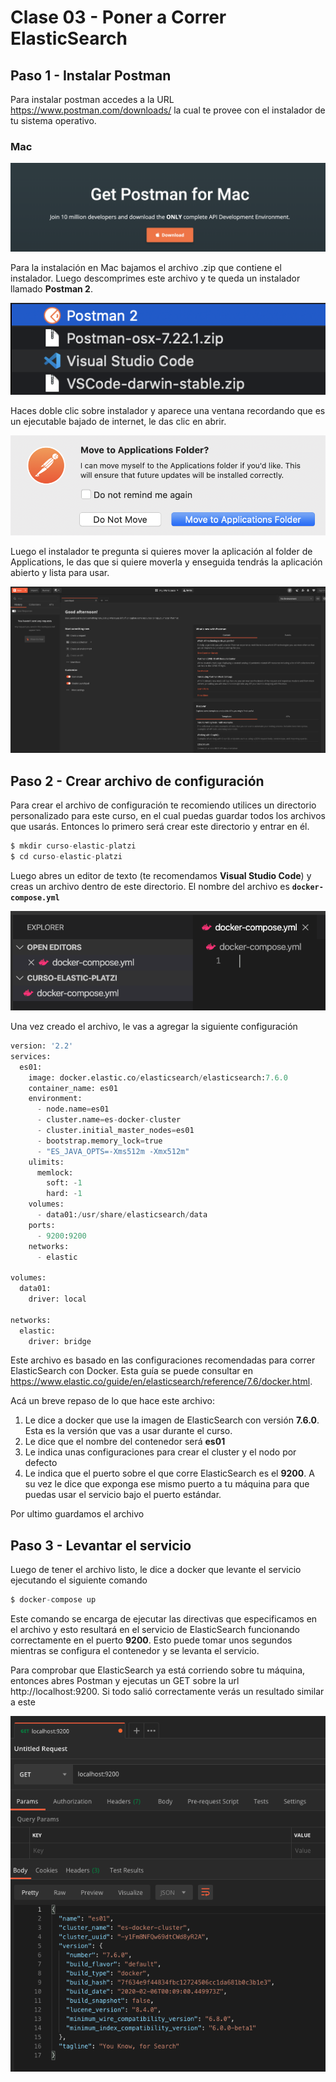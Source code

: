 # Clase 03 - Poner a Correr ElasticSearch

## Paso 1 - Instalar Postman

Para instalar postman accedes a la URL https://www.postman.com/downloads/ la cual te provee con el instalador de tu sistema operativo.

### Mac

![Postman Mac Web](postman-mac-web.png)

Para la instalación en Mac bajamos el archivo .zip que contiene el instalador. Luego descomprimes este archivo y te queda un instalador llamado **Postman 2**. 

![Finder Mac](finder-mac.png)

Haces doble clic sobre instalador y aparece una ventana recordando que es un ejecutable bajado de internet, le das clic en abrir.

![Instalador Mac](instalador-mac.png)

Luego el instalador te pregunta si quieres mover la aplicación al folder de Applications, le das que si quiere moverla y enseguida tendrás la aplicación abierto y lista para usar.

![Postman Mac](postman-mac.png)


## Paso 2 - Crear archivo de configuración
Para crear el archivo de configuración te recomiendo utilices un directorio personalizado para este curso, en el cual puedas guardar todos los archivos que usarás. Entonces lo primero será crear este directorio y entrar en él.

```python
$ mkdir curso-elastic-platzi
$ cd curso-elastic-platzi
```

Luego abres un editor de texto (te recomendamos **Visual Studio Code**) y creas un archivo dentro de este directorio. El nombre del archivo es **`docker-compose.yml`**

![Docker Compose VSC](docker-compose-vsc.png)

Una vez creado el archivo, le vas a agregar la siguiente configuración

```python
version: '2.2'
services:
  es01:
    image: docker.elastic.co/elasticsearch/elasticsearch:7.6.0
    container_name: es01
    environment:
      - node.name=es01
      - cluster.name=es-docker-cluster
      - cluster.initial_master_nodes=es01
      - bootstrap.memory_lock=true
      - "ES_JAVA_OPTS=-Xms512m -Xmx512m"
    ulimits:
      memlock:
        soft: -1
        hard: -1
    volumes:
      - data01:/usr/share/elasticsearch/data
    ports:
      - 9200:9200
    networks:
      - elastic

volumes:
  data01:
    driver: local

networks:
  elastic:
    driver: bridge
```

Este archivo es basado en las configuraciones recomendadas para correr ElasticSearch con Docker. Esta guía se puede consultar en https://www.elastic.co/guide/en/elasticsearch/reference/7.6/docker.html.

Acá un breve repaso de lo que hace este archivo:

1. Le dice a docker que use la imagen de ElasticSearch con versión **7.6.0**. Esta es la versión que vas a usar durante el curso.
2. Le dice que el nombre del contenedor será **es01**
3. Le indica unas configuraciones para crear el cluster y el nodo por defecto
4. Le indica que el puerto sobre el que corre ElasticSearch es el **9200**. A su vez le dice que exponga ese mismo puerto a tu máquina para que puedas usar el servicio bajo el puerto estándar.

Por ultimo guardamos el archivo

## Paso 3 - Levantar el servicio
Luego de tener el archivo listo, le dice a docker que levante el servicio ejecutando el siguiente comando

```python
$ docker-compose up
```

Este comando se encarga de ejecutar las directivas que especificamos en el archivo y esto resultará en el servicio de ElasticSearch funcionando correctamente en el puerto **9200**. Esto puede tomar unos segundos mientras se configura el contenedor y se levanta el servicio.

Para comprobar que ElasticSearch ya está corriendo sobre tu máquina, entonces abres Postman y ejecutas un GET sobre la url http://localhost:9200. Si todo salió correctamente verás un resultado similar a este

![Postman Get](postman-get.png)
